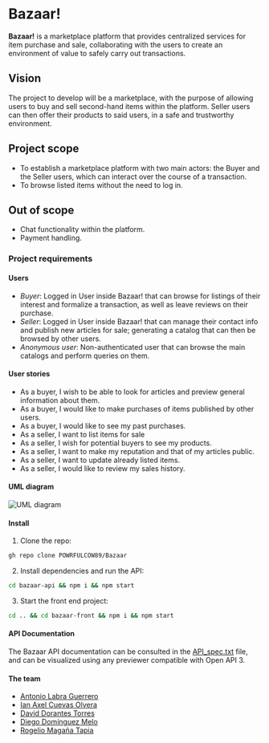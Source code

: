 # Bazaar!

**Bazaar!** is a marketplace platform that provides centralized services for item purchase and sale, collaborating with the users to create an environment of value to safely carry out transactions.

## Vision
The project to develop will be a marketplace, with the purpose of allowing users to buy and sell second-hand items within the platform. Seller users can then offer their products to said users, in a safe and trustworthy environment.

## Project scope

- To establish a marketplace platform with two main actors: the Buyer and the Seller users, which can interact over the course of a transaction.
- To browse listed items without the need to log in.

## Out of scope

- Chat functionality within the platform.
- Payment handling.

### Project requirements

#### Users

- *Buyer*: Logged in User inside Bazaar! that can browse for listings of their interest and formalize a transaction, as well as leave reviews on their purchase.
- *Seller*: Logged in User inside Bazaar! that can manage their contact info and publish new articles for sale; generating a catalog that can then be browsed by other users.
- *Anonymous user*: Non-authenticated user that can browse the main catalogs and perform queries on them.

#### User stories

- As a buyer, I wish to be able to look for articles and preview general information about them.
- As a buyer, I would like to make purchases of items published by other users.
- As a buyer, I would like to see my past purchases.
- As a seller, I want to list items for sale
- As a seller, I wish for potential buyers to see my products.
- As a seller, I want to make my reputation and that of my articles public.
- As a seller, I want to update already listed items.
- As a seller, I would like to review my sales history.

#### UML diagram

![UML diagram](https://user-images.githubusercontent.com/85530193/132103493-b09c2e41-1776-4ab9-ae4b-1c036afee826.jpg)

#### Install

1. Clone the repo:

  ```sh
  gh repo clone POWRFULCOW89/Bazaar
  ```

2. Install dependencies and run the API:

  ```sh
  cd bazaar-api && npm i && npm start
  ```
  
3. Start the front end project:

  ```sh
  cd .. && cd bazaar-front && npm i && npm start
  ```

#### API Documentation

The Bazaar API documentation can be consulted in the [API_spec.txt](bazaar-api/API_spec.txt) file, and can be visualized using any previewer compatible with Open API 3.

#### The team

- [Antonio Labra Guerrero](https://github.com/its7ony)
- [Ian Axel Cuevas Olvera](https://github.com/axelcoevas)
- [David Dorantes Torres](https://github.com/Madadeivi)
- [Diego Domínguez Melo](https://github.com/POWRFULCOW89)
- [Rogelio Magaña Tapia](https://github.com/MaganaRogelio)

